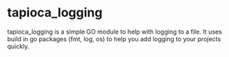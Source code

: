 # tapioca_logging

tapioca_logging is a simple GO module to help with logging to a file.  It uses build in go packages (fmt, log, os) to help you add logging to your projects quickly.
